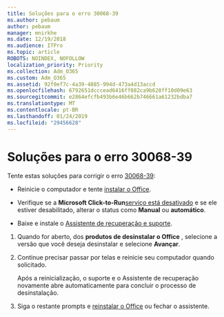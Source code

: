 ```yaml
---
title: Soluções para o erro 30068-39
ms.author: pebaum
author: pebaum
manager: mnirkhe
ms.date: 12/19/2018
ms.audience: ITPro
ms.topic: article
ROBOTS: NOINDEX, NOFOLLOW
localization_priority: Priority
ms.collection: Adm_O365
ms.custom: Adm_O365
ms.assetid: 92f0ef7c-4a39-4885-994d-473a4d13accd
ms.openlocfilehash: 6792651dcccead6416ff882ca9b628ff10d09e63
ms.sourcegitcommit: e2864efcfb493b6e46b662b746661a61232bdba7
ms.translationtype: MT
ms.contentlocale: pt-BR
ms.lasthandoff: 01/24/2019
ms.locfileid: "29456628"
---
```

# <a name="solutions-for-error-30068-39"></a>Soluções para o erro 30068-39

Tente estas soluções para corrigir o erro [30068-39](https://support.office.com/article/963ca3e4-217a-4c16-9c02-ff946548357b?wt.mc_id=Alchemy_ClientDIA):
  
- Reinicie o computador e tente [instalar o Office](https://portal.office.com/OLS/MySoftware.aspx).
    
- Verifique se a **Microsoft Click-to-Run**[serviço está desativado](https://support.office.com/article/963ca3e4-217a-4c16-9c02-ff946548357b?wt.mc_id=Alchemy_ClientDIA) e se ele estiver desabilitado, alterar o status como **Manual** ou **automático**.
    
- Baixe e instale o [Assistente de recuperação e suporte](https://aka.ms/SARA-OfficeUninstall-Alchemy).
    
1. Quando for aberto, dos **produtos de desinstalar o Office** , selecione a versão que você deseja desinstalar e selecione **Avançar**. 
    
2. Continue precisar passar por telas e reinicie seu computador quando solicitado.
    
    Após a reinicialização, o suporte e o Assistente de recuperação novamente abre automaticamente para concluir o processo de desinstalação.
    
3. Siga o restante prompts e [reinstalar o Office](https://portal.office.com/OLS/MySoftware.aspx) ou fechar o assistente. 
    

